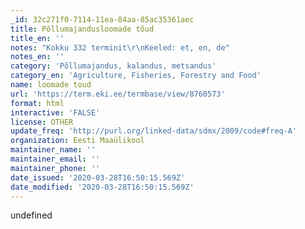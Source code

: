 ```yaml
---
_id: 32c271f0-7114-11ea-84aa-85ac35361aec
title: Põllumajandusloomade tõud
title_en: ''
notes: "Kokku 332 terminit\r\nKeeled: et, en, de"
notes_en: ''
category: 'Põllumajandus, kalandus, metsandus'
category_en: 'Agriculture, Fisheries, Forestry and Food'
name: loomade toud
url: 'https://term.eki.ee/termbase/view/8760573'
format: html
interactive: 'FALSE'
license: OTHER
update_freq: 'http://purl.org/linked-data/sdmx/2009/code#freq-A'
organization: Eesti Maaülikool
maintainer_name: ''
maintainer_email: ''
maintainer_phone: ''
date_issued: '2020-03-28T16:50:15.569Z'
date_modified: '2020-03-28T16:50:15.569Z'
---
```

undefined

